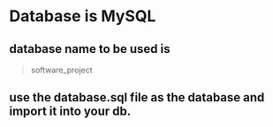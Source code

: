# Database is MySQL
## database name to be used is 
> software_project
## use the database.sql file as the database and import it into your db.